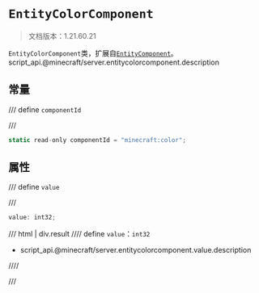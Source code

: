 # `EntityColorComponent`

> 文档版本：1.21.60.21

`EntityColorComponent`类，扩展自[`EntityComponent`](./entitycomponent.md)。script_api.@minecraft/server.entitycolorcomponent.description

## 常量

/// define
`componentId`


///

```js
static read-only componentId = "minecraft:color";
```


## 属性

/// define
`value`


///

```js
value: int32;
```

/// html | div.result
//// define
`value`：`int32`

- script_api.@minecraft/server.entitycolorcomponent.value.description


////

///


